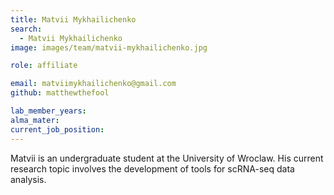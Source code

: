 ```yaml
---
title: Matvii Mykhailichenko
search:
  - Matvii Mykhailichenko
image: images/team/matvii-mykhailichenko.jpg

role: affiliate

email: matviimykhailichenko@gmail.com
github: matthewthefool

lab_member_years: 
alma_mater: 
current_job_position: 
---
```

Matvii is an undergraduate student at the University of Wroclaw. His current research topic involves the development of tools for scRNA-seq data analysis.
